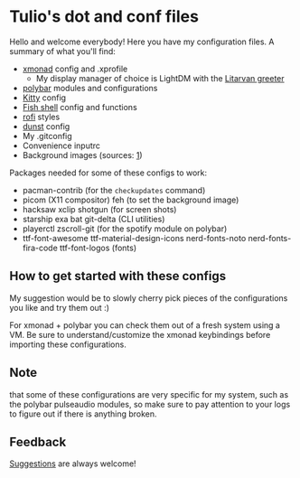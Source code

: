 # Tulio's dot and conf files

Hello and welcome everybody! Here you have my configuration files. A summary of what you'll find:

- [xmonad](https://github.com/xmonad/xmonad) config and .xprofile
  - My display manager of choice is LightDM with the [Litarvan greeter](https://github.com/Litarvan/lightdm-webkit-theme-litarvan)
- [polybar](https://github.com/polybar/polybar) modules and configurations
- [Kitty](https://github.com/kovidgoyal/kitty) config
- [Fish shell](https://github.com/fish-shell/fish-shell) config and functions
- [rofi](https://github.com/davatorium/rofi) styles
- [dunst](https://github.com/dunst-project/dunst) config
- My .gitconfig
- Convenience inputrc
- Background images (sources: [1](https://drive.google.com/drive/folders/1o1qjRgkJtnF_8uGB1z6MRsQUjWinHUsw))

Packages needed for some of these configs to work:

- pacman-contrib (for the `checkupdates` command)
- picom (X11 compositor) feh (to set the background image)
- hacksaw xclip shotgun (for screen shots)
- starship exa bat git-delta (CLI utilities)
- playerctl zscroll-git (for the spotify module on polybar)
- ttf-font-awesome ttf-material-design-icons nerd-fonts-noto nerd-fonts-fira-code ttf-font-logos (fonts)

## How to get started with these configs

My suggestion would be to slowly cherry pick pieces of the configurations you like and try them out :)

For xmonad + polybar you can check them out of a fresh system using a VM. Be sure to understand/customize the xmonad keybindings before importing these configurations.

## Note

that some of these configurations are very specific for my system, such as the polybar pulseaudio modules, so make sure to pay attention to your logs to figure out if there is anything broken.

## Feedback

[Suggestions](https://github.com/tulio-borges/dotfiles/issues) are always welcome!
